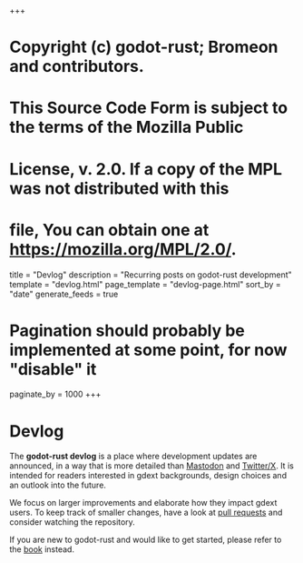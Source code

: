 +++
# Copyright (c) godot-rust; Bromeon and contributors.
# This Source Code Form is subject to the terms of the Mozilla Public
# License, v. 2.0. If a copy of the MPL was not distributed with this
# file, You can obtain one at https://mozilla.org/MPL/2.0/.

title = "Devlog"
description = "Recurring posts on godot-rust development"
template = "devlog.html"
page_template = "devlog-page.html"
sort_by = "date"
generate_feeds = true
# Pagination should probably be implemented at some point, for now "disable" it
paginate_by = 1000
+++

# Devlog

The **godot-rust devlog** is a place where development updates are announced, in a way that is more detailed than [Mastodon] and [Twitter/X]. It is intended for readers interested in gdext backgrounds, design choices and an outlook into the future.

We focus on larger improvements and elaborate how they impact gdext users. To keep track of smaller changes, have a look at [pull requests] and consider watching the repository.

If you are new to godot-rust and would like to get started, please refer to the [book] instead.


[book]: /book
[pull requests]: https://github.com/godot-rust/gdext/pulls
[Mastodon]: https://mastodon.gamedev.place/@GodotRust
[Twitter/X]: https://twitter.com/GodotRust
